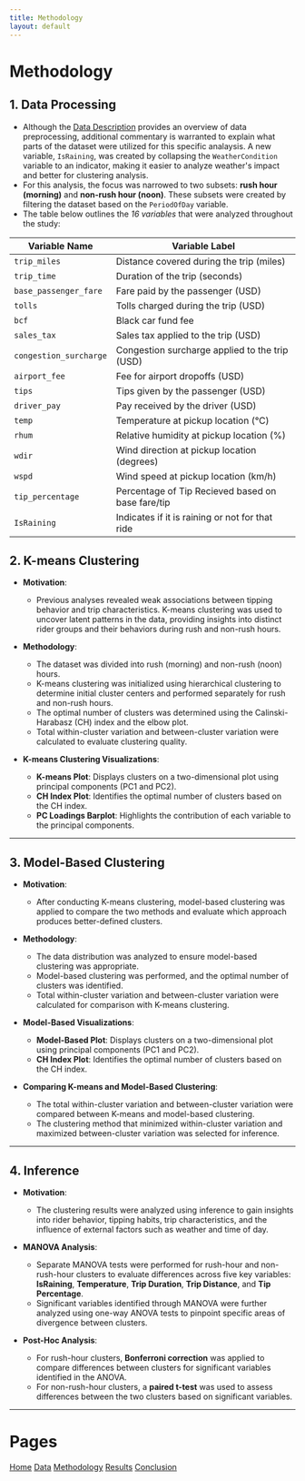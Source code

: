 ```yaml
---
title: Methodology
layout: default
--- 
```


# Methodology

## 1. **Data Processing**
- Although the [Data Description](Data.md) provides an overview of data preprocessing, additional commentary is warranted to explain what parts of the dataset were utilized for this specific analaysis. A new variable, `IsRaining`, was created by collapsing the `WeatherCondition` variable to an indicator, making it easier to analyze weather's impact and better for clustering analysis.
- For this analysis, the focus was narrowed to two subsets: **rush hour (morning)** and **non-rush hour (noon)**. These subsets were created by filtering the dataset based on the `PeriodOfDay` variable.
- The table below outlines the *16 variables* that were analyzed throughout the study:

| Variable Name          | Variable Label                                           |
|------------------------|----------------------------------------------------------|
| `trip_miles`            | Distance covered during the trip (miles)                |
| `trip_time`             | Duration of the trip (seconds)                          |
| `base_passenger_fare`   | Fare paid by the passenger (USD)                        |
| `tolls`                 | Tolls charged during the trip (USD)                     |
| `bcf`                   | Black car fund fee                                      |
| `sales_tax`             | Sales tax applied to the trip (USD)                     |
| `congestion_surcharge`  | Congestion surcharge applied to the trip (USD)          |
| `airport_fee`           | Fee for airport dropoffs (USD)                          |
| `tips`                  | Tips given by the passenger (USD)                       |
| `driver_pay`            | Pay received by the driver (USD)                        |
| `temp`                  | Temperature at pickup location (°C)                     |
| `rhum`                  | Relative humidity at pickup location (%)                |
| `wdir`                  | Wind direction at pickup location (degrees)             |
| `wspd`                  | Wind speed at pickup location (km/h)                    |
| `tip_percentage`        | Percentage of Tip Recieved based on base fare/tip       |
| `IsRaining`             | Indicates if it is raining or not for that ride         |

## 2. **K-means Clustering**
- **Motivation**:
  - Previous analyses revealed weak associations between tipping behavior and trip characteristics. K-means clustering was used to uncover latent patterns in the data, providing insights into distinct rider groups and their behaviors during rush and non-rush hours.

- **Methodology**:
  - The dataset was divided into rush (morning) and non-rush (noon) hours.
  - K-means clustering was initialized using hierarchical clustering to determine initial cluster centers and performed separately for rush and non-rush hours.
  - The optimal number of clusters was determined using the Calinski-Harabasz (CH) index and the elbow plot.
  - Total within-cluster variation and between-cluster variation were calculated to evaluate clustering quality.

- **K-means Clustering Visualizations**:
  - **K-means Plot**: Displays clusters on a two-dimensional plot using principal components (PC1 and PC2).
  - **CH Index Plot**: Identifies the optimal number of clusters based on the CH index.
  - **PC Loadings Barplot**: Highlights the contribution of each variable to the principal components.

---

## 3. **Model-Based Clustering**
- **Motivation**:
  - After conducting K-means clustering, model-based clustering was applied to compare the two methods and evaluate which approach produces better-defined clusters.

- **Methodology**:
  - The data distribution was analyzed to ensure model-based clustering was appropriate.
  - Model-based clustering was performed, and the optimal number of clusters was identified.
  - Total within-cluster variation and between-cluster variation were calculated for comparison with K-means clustering.

- **Model-Based Visualizations**:
  - **Model-Based Plot**: Displays clusters on a two-dimensional plot using principal components (PC1 and PC2).
  - **CH Index Plot**: Identifies the optimal number of clusters based on the CH index.

- **Comparing K-means and Model-Based Clustering**:
  - The total within-cluster variation and between-cluster variation were compared between K-means and model-based clustering.
  - The clustering method that minimized within-cluster variation and maximized between-cluster variation was selected for inference.

---

## **4. Inference**

- **Motivation**:
  - The clustering results were analyzed using inference to gain insights into rider behavior, tipping habits, trip characteristics, and the influence of external factors such as weather and time of day. 

- **MANOVA Analysis**:
  - Separate MANOVA tests were performed for rush-hour and non-rush-hour clusters to evaluate differences across five key variables: **IsRaining**, **Temperature**, **Trip Duration**, **Trip Distance**, and **Tip Percentage**.
  - Significant variables identified through MANOVA were further analyzed using one-way ANOVA tests to pinpoint specific areas of divergence between clusters.

- **Post-Hoc Analysis**:
  - For rush-hour clusters, **Bonferroni correction** was applied to compare differences between clusters for significant variables identified in the ANOVA.
  - For non-rush-hour clusters, a **paired t-test** was used to assess differences between the two clusters based on significant variables.

---

# Pages

[Home](index.md)      [Data](Data.md)         [Methodology](Methodology.md)           [Results](Results.md)          [Conclusion](Conclusion.md)

